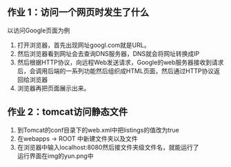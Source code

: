## 作业 1：访问一个网页时发生了什么
以访问Google页面为例  
1. 打开浏览器，首先出现网址googl.com就是URL。
2. 然后浏览器看到网址会去查询DNS服务器，DNS就会将网址转换成IP  
3. 然后根据HTTP协议，向远程Web发送请求，Google的web服务器接收到请求后，会调用后端的一系列功能然后组织成HTML页面，然后通过HTTP协议返回给浏览器
4. 浏览器再把页面展示出来。

## 作业 2：tomcat访问静态文件
1. 到Tomcat的conf目录下的web.xml中把listings的值改为true
2. 在webapps -> ROOT 中新建文件夹以及文件
3. 在浏览器中输入localhost:8080然后接文件夹级文件名，就能运行了  
运行界面在img的yun.png中
